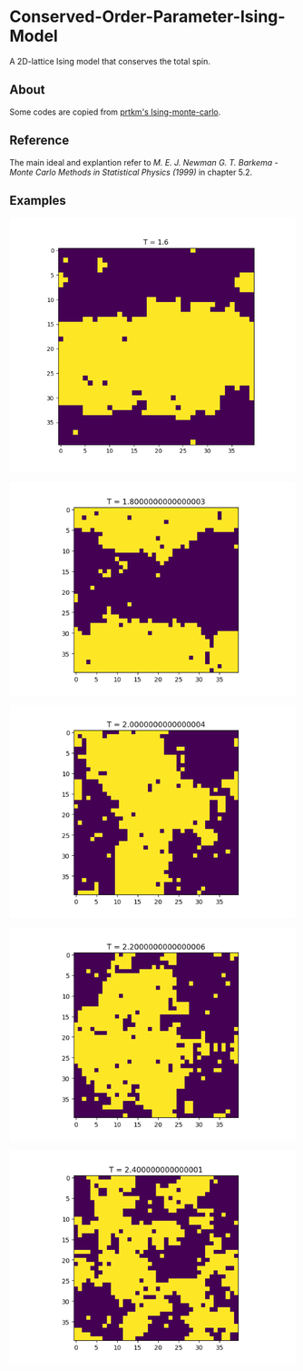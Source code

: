 # Conserved-Order-Parameter-Ising-Model
A 2D-lattice Ising  model that conserves the total spin.

## About
Some codes are copied from [prtkm's Ising-monte-carlo](https://github.com/prtkm/ising-monte-carlo).

## Reference
The main ideal and explantion refer to *M. E. J. Newman G. T. Barkema - Monte Carlo Methods in Statistical Physics (1999)* in chapter 5.2.

## Examples
![Size=40*40, T=1.6](https://raw.githubusercontent.com/Vineyo/Conserved-Order-Parameter-Ising-Model/master/examples/Figure_1.png)

![Size=40*40, T=1.8](https://raw.githubusercontent.com/Vineyo/Conserved-Order-Parameter-Ising-Model/master/examples/Figure_2.png)

![Size=40*40, T=2.0](https://raw.githubusercontent.com/Vineyo/Conserved-Order-Parameter-Ising-Model/master/examples/Figure_3.png)

![Size=40*40, T=2.2](https://raw.githubusercontent.com/Vineyo/Conserved-Order-Parameter-Ising-Model/master/examples/Figure_4.png)

![Size=40*40, T=2.4](https://raw.githubusercontent.com/Vineyo/Conserved-Order-Parameter-Ising-Model/master/examples/Figure_5.png)
